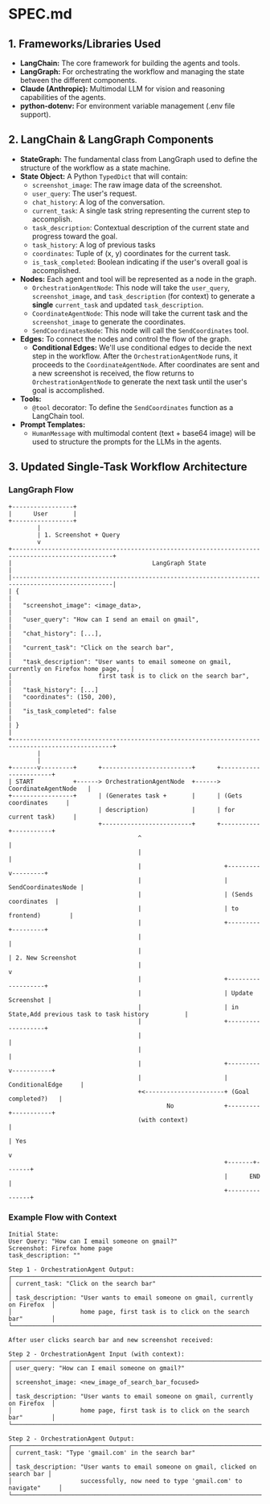 
# SPEC.md

## 1. Frameworks/Libraries Used

*   **LangChain:** The core framework for building the agents and tools.
*   **LangGraph:** For orchestrating the workflow and managing the state between the different components.
*   **Claude (Anthropic):** Multimodal LLM for vision and reasoning capabilities of the agents.
*   **python-dotenv:** For environment variable management (.env file support).

## 2. LangChain & LangGraph Components

*   **StateGraph:** The fundamental class from LangGraph used to define the structure of the workflow as a state machine.
*   **State Object:** A Python `TypedDict` that will contain:
    *   `screenshot_image`: The raw image data of the screenshot.
    *   `user_query`: The user's request.
    *   `chat_history`: A log of the conversation.
    *   `current_task`: A single task string representing the current step to accomplish.
    *   `task_description`: Contextual description of the current state and progress toward the goal.
    *   `task_history`: A log of previous tasks
    *   `coordinates`: Tuple of (x, y) coordinates for the current task.
    *   `is_task_completed`: Boolean indicating if the user's overall goal is accomplished.
*   **Nodes:** Each agent and tool will be represented as a node in the graph.
    *   `OrchestrationAgentNode`: This node will take the `user_query`, `screenshot_image`, and `task_description` (for context) to generate a **single** `current_task` and updated `task_description`.
    *   `CoordinateAgentNode`: This node will take the current task and the `screenshot_image` to generate the coordinates.
    *   `SendCoordinatesNode`: This node will call the `SendCoordinates` tool.
*   **Edges:** To connect the nodes and control the flow of the graph.
    *   **Conditional Edges:** We'll use conditional edges to decide the next step in the workflow. After the `OrchestrationAgentNode` runs, it proceeds to the `CoordinateAgentNode`. After coordinates are sent and a new screenshot is received, the flow returns to `OrchestrationAgentNode` to generate the next task until the user's goal is accomplished.
*   **Tools:**
    *   `@tool` decorator: To define the `SendCoordinates` function as a LangChain tool.
*   **Prompt Templates:**
    *   `HumanMessage` with multimodal content (text + base64 image) will be used to structure the prompts for the LLMs in the agents.

## 3. Updated Single-Task Workflow Architecture

### LangGraph Flow
```
+-----------------+
|      User       |
+-----------------+
        |
        | 1. Screenshot + Query
        v
+--------------------------------------------------------------------------------------------------+
|                                       LangGraph State                                            |
|--------------------------------------------------------------------------------------------------|
| {                                                                                                |
|   "screenshot_image": <image_data>,                                                              |
|   "user_query": "How can I send an email on gmail",                                             |
|   "chat_history": [...],                                                                         |
|   "current_task": "Click on the search bar",                                                    |
|   "task_description": "User wants to email someone on gmail, currently on Firefox home page,   |
|                        first task is to click on the search bar",                               |
|   "task_history": [...]
|   "coordinates": (150, 200),                                                                    |
|   "is_task_completed": false                                                                    |
| }                                                                                                |
+--------------------------------------------------------------------------------------------------+
        |
        |
+-------v---------+      +-------------------------+      +-----------------------+
| START           +------> OrchestrationAgentNode  +------> CoordinateAgentNode   |
+-----------------+      | (Generates task +       |      | (Gets coordinates     |
                         | description)            |      | for current task)     |
                         +-------------------------+      +-----------+-----------+
                                    ^                                 |
                                    |                                 |
                                    |                       +---------v---------+
                                    |                       | SendCoordinatesNode |
                                    |                       | (Sends coordinates  |
                                    |                       | to frontend)        |
                                    |                       +---------+---------+
                                    |                                 |
                                    |                                 | 2. New Screenshot
                                    |                                 v
                                    |                       +-------------------+
                                    |                       | Update Screenshot |
                                    |                       | in State,Add previous task to task history          |
                                    |                       +-------------------+
                                    |                                 |
                                    |                                 |
                                    |                       +---------v-----------+
                                    |                       | ConditionalEdge     |
                                    +<----------------------+ (Goal completed?)   |
                                            No              +---------+-----------+
                                    (with context)                    |
                                                                      | Yes
                                                                      v
                                                            +-------+-------+
                                                            |      END      |
                                                            +---------------+
```

### Example Flow with Context
```
Initial State:
User Query: "How can I email someone on gmail?"
Screenshot: Firefox home page
task_description: ""

Step 1 - OrchestrationAgent Output:
┌─────────────────────────────────────────────────────────────────────────────────┐
│ current_task: "Click on the search bar"                                        │
│ task_description: "User wants to email someone on gmail, currently on Firefox  │
│                   home page, first task is to click on the search bar"        │
└─────────────────────────────────────────────────────────────────────────────────┘

After user clicks search bar and new screenshot received:

Step 2 - OrchestrationAgent Input (with context):
┌─────────────────────────────────────────────────────────────────────────────────┐
│ user_query: "How can I email someone on gmail?"                                │
│ screenshot_image: <new_image_of_search_bar_focused>                            │
│ task_description: "User wants to email someone on gmail, currently on Firefox  │
│                   home page, first task is to click on the search bar"        │
└─────────────────────────────────────────────────────────────────────────────────┘

Step 2 - OrchestrationAgent Output:
┌─────────────────────────────────────────────────────────────────────────────────┐
│ current_task: "Type 'gmail.com' in the search bar"                             │
│ task_description: "User wants to email someone on gmail, clicked on search bar │
│                   successfully, now need to type 'gmail.com' to navigate"     │
└─────────────────────────────────────────────────────────────────────────────────┘
```
